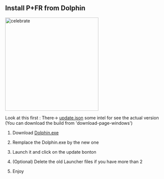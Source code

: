 
<Head>

## Install P+FR from Dolphin

<img src="https://github.com/Kenmak77/skills-github-pages/blob/main/French%20PM%20logo3.png?raw=true" alt=celebrate width=300 align=center/>

Look at this first :
There-> [update.json](https://kenmak77.github.io/skills-github-pages/update.json) some intel for see the actual version (You can download the build from 'download-page-windows')

1. Download [Dolphin.exe](https://github.com/Kenmak77/skills-github-pages/raw/refs/heads/main/Dolphin.exe)

2. Remplace the Dolphin.exe by the new one

3. Launch it and click on the update bonton

4. (Optional) Delete the old Launcher files if you have more than 2

5. Enjoy

</Head>
